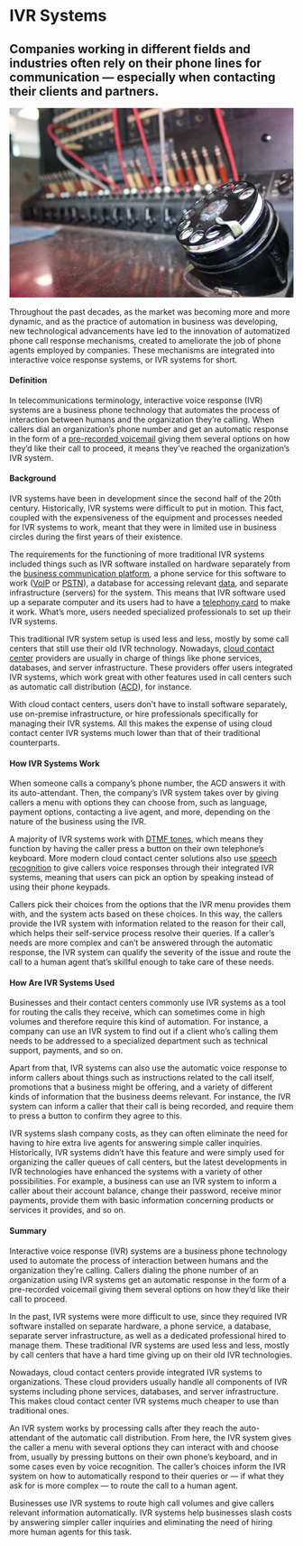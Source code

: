 # IVR Systems

## Companies working in different fields and industries often rely on their phone lines for communication — especially when contacting their clients and partners.

![IVR](./img/old-telephone-system-JNHBKYK.webp)

Throughout the past decades, as the market was becoming more and more dynamic, and as the practice of automation in business was developing, new technological advancements have led to the innovation of automatized phone call response mechanisms, created to ameliorate the job of phone agents employed by companies. These mechanisms are integrated into interactive voice response systems, or IVR systems for short.

#### Definition

In telecommunications terminology, interactive voice response (IVR) systems are a business phone technology that automates the process of interaction between humans and the organization they’re calling. When callers dial an organization’s phone number and get an automatic response in the form of a [pre-recorded voicemail](http://www.engagecrm.io/blog/features-prerecorded-voicemails) giving them several options on how they’d like their call to proceed, it means they’ve reached the organization’s IVR system. 

#### Background

IVR systems have been in development since the second half of the 20th century. Historically, IVR systems were difficult to put in motion. This fact, coupled with the expensiveness of the equipment and processes needed for IVR systems to work, meant that they were in limited use in business circles during the first years of their existence.

The requirements for the functioning of more traditional IVR systems included things such as IVR software installed on hardware separately from the [business communication platform](https://www.financialexpress.com/industry/technology/what-are-business-communication-platforms-and-how-do-they-work-explained/2028907/), a phone service for this software to work ([VoIP](https://www.nextiva.com/blog/what-is-voip.html) or [PSTN](https://www.nextiva.com/blog/what-is-pstn.html)), a database for accessing relevant [data](https://rev.team/kb/what-is-data), and separate infrastructure (servers) for the system. This means that IVR software used up a separate computer and its users had to have a [telephony card](https://www.voip-info.org/telephony-cards/) to make it work. What’s more, users needed specialized professionals to set up their IVR systems. 

This traditional IVR system setup is used less and less, mostly by some call centers that still use their old IVR technology. Nowadays, [cloud contact center](https://www.genesys.com/definitions/what-is-a-cloud-contact-center) providers are usually in charge of things like phone services, databases, and server infrastructure. These providers offer users integrated IVR systems, which work great with other features used in call centers such as automatic call distribution ([ACD](https://getvoip.com/library/automatic-call-distribution/)), for instance.

With cloud contact centers, users don’t have to install software separately, use on-premise infrastructure, or hire professionals specifically for managing their IVR systems. All this makes the expense of using cloud contact center IVR systems much lower than that of their traditional counterparts.

#### How IVR Systems Work

When someone calls a company’s phone number, the ACD answers it with its auto-attendant. Then, the company’s IVR system takes over by giving callers a menu with options they can choose from, such as language, payment options, contacting a live agent, and more, depending on the nature of the business using the IVR.

A majority of IVR systems work with [DTMF tones](https://www.twilio.com/docs/glossary/what-is-dtmf), which means they function by having the caller press a button on their own telephone’s keyboard. More modern cloud contact center solutions also use [speech recognition](https://www.ibm.com/cloud/learn/speech-recognition) to give callers voice responses through their integrated IVR systems, meaning that users can pick an option by speaking instead of using their phone keypads. 

Callers pick their choices from the options that the IVR menu provides them with, and the system acts based on these choices. In this way, the callers provide the IVR system with information related to the reason for their call, which helps their self-service process resolve their queries. If a caller’s needs are more complex and can’t be answered through the automatic response, the IVR system can qualify the severity of the issue and route the call to a human agent that’s skillful enough to take care of these needs. 

#### How Are IVR Systems Used

Businesses and their contact centers commonly use IVR systems as a tool for routing the calls they receive, which can sometimes come in high volumes and therefore require this kind of automation. For instance, a company can use an IVR system to find out if a client who’s calling them needs to be addressed to a specialized department such as technical support, payments, and so on. 

Apart from that, IVR systems can also use the automatic voice response to inform callers about things such as instructions related to the call itself, promotions that a business might be offering, and a variety of different kinds of information that the business deems relevant. For instance, the IVR system can inform a caller that their call is being recorded, and require them to press a button to confirm they agree to this. 

IVR systems slash company costs, as they can often eliminate the need for having to hire extra live agents for answering simple caller inquiries. Historically, IVR systems didn’t have this feature and were simply used for organizing the caller queues of call centers, but the latest developments in IVR technologies have enhanced the systems with a variety of other possibilities. For example, a business can use an IVR system to inform a caller about their account balance, change their password, receive minor payments, provide them with basic information concerning products or services it provides, and so on. 

#### Summary

Interactive voice response (IVR) systems are a business phone technology used to automate the process of interaction between humans and the organization they’re calling. Callers dialing the phone number of an organization using IVR systems get an automatic response in the form of a pre-recorded voicemail giving them several options on how they’d like their call to proceed.

In the past, IVR systems were more difficult to use, since they required IVR software installed on separate hardware, a phone service, a database, separate server infrastructure, as well as a dedicated professional hired to manage them. These traditional IVR systems are used less and less, mostly by call centers that have a hard time giving up on their old IVR technologies.

Nowadays, cloud contact centers provide integrated IVR systems to organizations. These cloud providers usually handle all components of IVR systems including phone services, databases, and server infrastructure. This makes cloud contact center IVR systems much cheaper to use than traditional ones.

An IVR system works by processing calls after they reach the auto-attendant of the automatic call distribution. From here, the IVR system gives the caller a menu with several options they can interact with and choose from, usually by pressing buttons on their own phone’s keyboard, and in some cases even by voice recognition. The caller’s choices inform the IVR system on how to automatically respond to their queries or — if what they ask for is more complex — to route the call to a human agent.

Businesses use IVR systems to route high call volumes and give callers relevant information automatically. IVR systems help businesses slash costs by answering simpler caller inquiries and eliminating the need of hiring more human agents for this task.